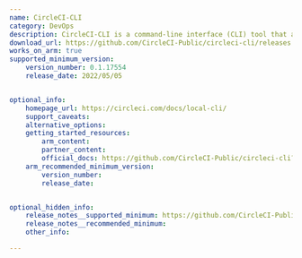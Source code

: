 ```yaml
---
name: CircleCI-CLI
category: DevOps
description: CircleCI-CLI is a command-line interface (CLI) tool that allows developers to interact with CircleCI's CI/CD platform from the terminal.
download_url: https://github.com/CircleCI-Public/circleci-cli/releases
works_on_arm: true
supported_minimum_version:
    version_number: 0.1.17554
    release_date: 2022/05/05


optional_info:
    homepage_url: https://circleci.com/docs/local-cli/
    support_caveats:
    alternative_options:
    getting_started_resources:
        arm_content:
        partner_content:
        official_docs: https://github.com/CircleCI-Public/circleci-cli?tab=readme-ov-file#getting-started
    arm_recommended_minimum_version:
        version_number:
        release_date:


optional_hidden_info:
    release_notes__supported_minimum: https://github.com/CircleCI-Public/circleci-cli/releases/tag/v0.1.17554
    release_notes__recommended_minimum:
    other_info:

---
```

